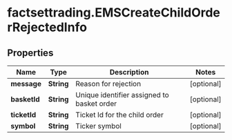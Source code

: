# factsettrading.EMSCreateChildOrderRejectedInfo

## Properties

Name | Type | Description | Notes
------------ | ------------- | ------------- | -------------
**message** | **String** | Reason for rejection | [optional] 
**basketId** | **String** | Unique identifier assigned to basket order | [optional] 
**ticketId** | **String** | Ticket Id for the child order | [optional] 
**symbol** | **String** | Ticker symbol | [optional] 


